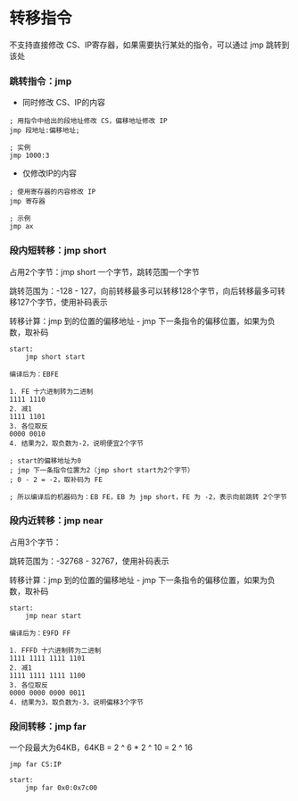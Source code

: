 # 转移指令



不支持直接修改 CS、IP寄存器，如果需要执行某处的指令，可以通过 jmp 跳转到该处



### 跳转指令：jmp

*  同时修改 CS、IP的内容

```assembly
; 用指令中给出的段地址修改 CS，偏移地址修改 IP
jmp 段地址:偏移地址; 

; 实例
jmp 1000:3
```

* 仅修改IP的内容

```assembly
; 使用寄存器的内容修改 IP
jmp 寄存器

; 示例
jmp ax
```



### 段内短转移：jmp short

占用2个字节：jmp short 一个字节，跳转范围一个字节

跳转范围为：-128 - 127，向前转移最多可以转移128个字节，向后转移最多可转移127个字节，使用补码表示

转移计算：jmp 到的位置的偏移地址 - jmp 下一条指令的偏移位置，如果为负数，取补码

```assembly
start:
	jmp short start
		
编译后为：EBFE

1. FE 十六进制转为二进制
1111 1110
2. 减1
1111 1101
3. 各位取反
0000 0010
4. 结果为2，取负数为-2，说明便宜2个字节

; start的偏移地址为0
; jmp 下一条指令位置为2（jmp short start为2个字节）
; 0 - 2 = -2，取补码为 FE

; 所以编译后的机器码为：EB FE，EB 为 jmp short，FE 为 -2，表示向前跳转 2个字节
```



### 段内近转移：jmp near

占用3个字节：

跳转范围为：-32768 - 32767，使用补码表示

转移计算：jmp 到的位置的偏移地址 - jmp 下一条指令的偏移位置，如果为负数，取补码

```assembly
start:
	jmp near start

编译后为：E9FD FF

1. FFFD 十六进制转为二进制
1111 1111 1111 1101
2. 减1
1111 1111 1111 1100
3. 各位取反
0000 0000 0000 0011
4. 结果为3，取负数为-3，说明偏移3个字节
```


### 段间转移：jmp far

一个段最大为64KB，64KB = 2 ^ 6 * 2 ^ 10 = 2 ^ 16

```assembly
jmp far CS:IP
```

```assembly
start:
    jmp far 0x0:0x7c00
```
